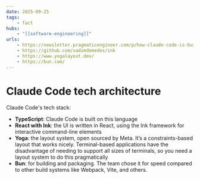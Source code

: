```yaml
---
date: 2025-09-25
tags:
    - fact
hubs:
    - "[[software-engineering]]"
urls:
    - https://newsletter.pragmaticengineer.com/p/how-claude-code-is-built
    - https://github.com/vadimdemedes/ink
    - https://www.yogalayout.dev/
    - https://bun.com/
---
```


# Claude Code tech architecture

Claude Code's tech stack:

- **TypeScript**: Claude Code is built on this language
- **React with Ink**: the UI is written in React, using the Ink framework for interactive command-line elements
- **Yoga**: the layout system, open sourced by Meta. It’s a constraints-based layout that works nicely. Terminal-based applications have the disadvantage of needing to support all sizes of terminals, so you need a layout system to do this pragmatically
- **Bun**: for building and packaging. The team chose it for speed compared to other build systems like Webpack, Vite, and others.


